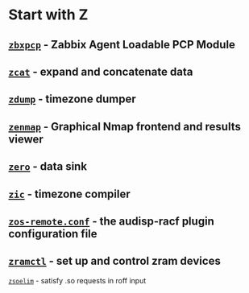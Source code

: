 # Start with Z

[`zbxpcp`](https://www.man7.org/linux/man-pages/man3/zbxpcp.3.html) - Zabbix Agent Loadable PCP Module
---
[`zcat`](https://www.man7.org/linux/man-pages/man1/zcat.1p.html) - expand and concatenate data
---
[`zdump`](https://www.man7.org/linux/man-pages/man8/zdump.8.html) - timezone dumper
---
[`zenmap`](https://www.man7.org/linux/man-pages/man1/zenmap.1.html) - Graphical Nmap frontend and results viewer
---
[`zero`](https://www.man7.org/linux/man-pages/man4/zero.4.html) - data sink
---
[`zic`](https://www.man7.org/linux/man-pages/man8/zic.8.html) - timezone compiler
---
[`zos-remote.conf`](https://www.man7.org/linux/man-pages/man5/zos-remote.conf.5.html) - the audisp-racf plugin configuration file
---
[`zramctl`](https://www.man7.org/linux/man-pages/man8/zramctl.8.html) - set up and control zram devices
---
[`zsoelim`](https://www.man7.org/linux/man-pages/man1/zsoelim.1.html) - satisfy .so requests in roff input